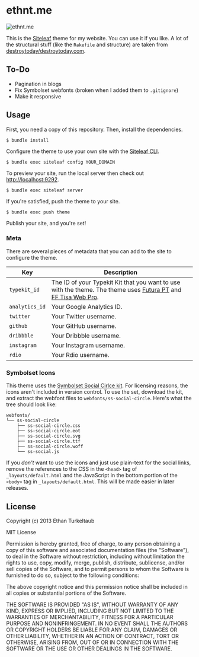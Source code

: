 # ethnt.me

![ethnt.me](http://f.cl.ly/items/1m2Z1p2R1v3W2108350v/Screen%20Shot%202013-07-14%20at%209.26.57%20PM.png)

This is the [Siteleaf](http://siteleaf.com) theme for my website. You can use it if you like. A lot of the structural stuff (like the `Rakefile` and structure) are taken from [destroytoday/destroytoday.com](https://github.com/destroytoday/destroytoday.com).

## To-Do

- Pagination in blogs
- Fix Symbolset webfonts (broken when I added them to `.gitignore`)
- Make it responsive

## Usage

First, you need a copy of this repository. Then, install the dependencies.

```
$ bundle install
```

Configure the theme to use your own site with the [Siteleaf CLI](https://github.com/siteleaf/siteleaf-gem).

```
$ bundle exec siteleaf config YOUR_DOMAIN
```

To preview your site, run the local server then check out [http://localhost:9292](http://localhost:9292).

```
$ bundle exec siteleaf server
```

If you're satisfied, push the theme to your site.

```
$ bundle exec push theme
```

Publish your site, and you're set!

### Meta

There are several pieces of metadata that you can add to the site to configure the theme.

Key            | Description
---------------|------
`typekit_id`   | The ID of your Typekit Kit that you want to use with the theme. The theme uses [Futura PT](https://typekit.com/fonts/futura-pt) and [FF Tisa Web Pro](https://typekit.com/fonts/ff-tisa-web-pro).
`analytics_id` | Your Google Analytics ID.
`twitter`      | Your Twitter username.
`github`       | Your GitHub username.
`dribbble`     | Your Dribbble username.
`instagram`    | Your Instagram username.
`rdio`         | Your Rdio username.

### Symbolset Icons

This theme uses the [Symbolset Social Cirlce kit](http://symbolset.com/icons/social-circle). For licensing reasons, the icons aren't included in version control. To use the set, download the kit, and extract the webfont files to `webfonts/ss-social-circle`. Here's what the tree should look like:

```
webfonts/
└── ss-social-circle
    ├── ss-social-circle.css
    ├── ss-social-circle.eot
    ├── ss-social-circle.svg
    ├── ss-social-circle.ttf
    ├── ss-social-circle.woff
    └── ss-social.js
```

If you _don't_ want to use the icons and just use plain-text for the social links, remove the references to the CSS in the `<head>` tag of `_layouts/default.html` and the JavaScript in the bottom portion of the `<body>` tag in `_layouts/default.html`. This will be made easier in later releases.

## License

Copyright (c) 2013 Ethan Turkeltaub

MIT License

Permission is hereby granted, free of charge, to any person obtaining a copy of this software and associated documentation files (the "Software"), to deal in the Software without restriction, including without limitation the rights to use, copy, modify, merge, publish, distribute, sublicense, and/or sell copies of the Software, and to permit persons to whom the Software is furnished to do so, subject to the following conditions:

The above copyright notice and this permission notice shall be included in all copies or substantial portions of the Software.

THE SOFTWARE IS PROVIDED "AS IS", WITHOUT WARRANTY OF ANY KIND, EXPRESS OR IMPLIED, INCLUDING BUT NOT LIMITED TO THE WARRANTIES OF MERCHANTABILITY, FITNESS FOR A PARTICULAR PURPOSE AND NONINFRINGEMENT. IN NO EVENT SHALL THE AUTHORS OR COPYRIGHT HOLDERS BE LIABLE FOR ANY CLAIM, DAMAGES OR OTHER LIABILITY, WHETHER IN AN ACTION OF CONTRACT, TORT OR OTHERWISE, ARISING FROM, OUT OF OR IN CONNECTION WITH THE SOFTWARE OR THE USE OR OTHER DEALINGS IN THE SOFTWARE.
